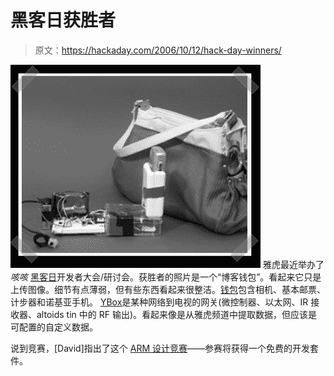 # 黑客日获胜者

> 原文：<https://hackaday.com/2006/10/12/hack-day-winners/>

![](img/10b879a2e406610916341aa5a50e6dee.png)
雅虎最近举办了*咳咳* [黑客日](http://developer.yahoo.net/hackday/)开发者大会/研讨会。获胜者的照片是一个“博客钱包”。看起来它只是上传图像。细节有点薄弱，但有些东西看起来很整洁。[钱包](http://www.blogginginmotion.com/)包含相机、基本邮票、计步器和诺基亚手机。
[YBox](http://uncommonprojects.com/ybox/)是某种网络到电视的网关(微控制器、以太网、IR 接收器、altoids tin 中的 RF 输出)。看起来像是从雅虎频道中提取数据，但应该是可配置的自定义数据。

说到竞赛，[David]指出了这个 [ARM 设计竞赛](http://www.uchobby.com/index.php/2006/10/12/design-contest-for-new-arm-coretex-m3-controllers/)——参赛将获得一个免费的开发套件。